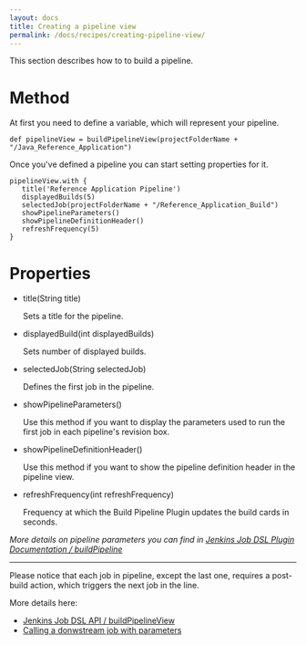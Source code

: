 ```yaml
---
layout: docs
title: Creating a pipeline view
permalink: /docs/recipes/creating-pipeline-view/
---
```


This section describes how to to build a pipeline.

# Method

At first you need to define a variable, which will represent your pipeline.

```
def pipelineView = buildPipelineView(projectFolderName + "/Java_Reference_Application")
```

Once you've defined a pipeline you can start setting properties for it.

```
pipelineView.with {
   title('Reference Application Pipeline')
   displayedBuilds(5)
   selectedJob(projectFolderName + "/Reference_Application_Build")
   showPipelineParameters()
   showPipelineDefinitionHeader()
   refreshFrequency(5)
}
```

# Properties

* title(String title)

  Sets a title for the pipeline.

* displayedBuild(int displayedBuilds)
  
  Sets number of displayed builds.
  
* selectedJob(String selectedJob)
  
  Defines the first job in the pipeline. 

* showPipelineParameters()
  
  Use this method if you want to display the parameters used to run the first job in each pipeline's revision box.
  
* showPipelineDefinitionHeader()

  Use this method if you want to show the pipeline definition header in the pipeline view.
  
* refreshFrequency(int refreshFrequency)

  Frequency at which the Build Pipeline Plugin updates the build cards in seconds.
  
_More details on pipeline parameters you can find in [Jenkins Job DSL Plugin Documentation / buildPipeline](https://jenkinsci.github.io/job-dsl-plugin/#method/javaposse.jobdsl.dsl.views.NestedViewsContext.buildPipelineView)_

---

Please notice that each job in pipeline, except the last one, requires a post-build action, which triggers the next job in the line.

More details here:

- [Jenkins Job DSL API / buildPipelineView](https://jenkinsci.github.io/job-dsl-plugin/#method/javaposse.jobdsl.dsl.DslFactory.buildPipelineView)
- [Calling a donwstream job with parameters](https://mibzzz.github.io/adop-cartridges-cookbook/docs/recipes/calling-downstream-job/)
